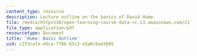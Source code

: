 ```yaml
---
content_type: resource
description: Lecture outline on the basics of David Hume.
file: /media/https%3A/open-learning-course-data-rc.s3.amazonaws.com/21l-017-the-art-of-the-probable-literature-and-probability-spring-2008/c2f3cafee6ca778b65c2a3a6c6ae5605_hume_outline.pdf
file_type: application/pdf
resourcetype: Document
title: 'Hume: Basic Outline'
uid: c2f3cafe-e6ca-778b-65c2-a3a6c6ae5605
---
```

